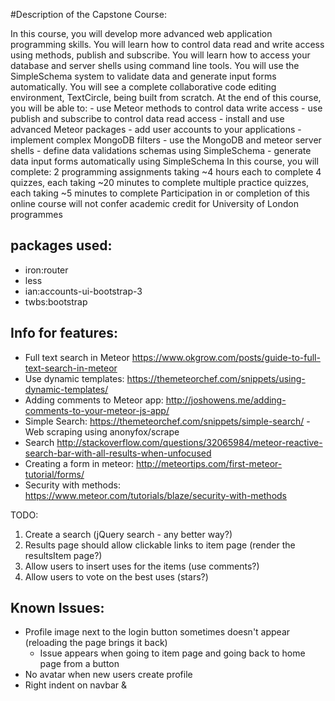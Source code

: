 
#Description of the Capstone Course:

In this course, you will develop more advanced web application programming skills. You will learn how to control data read and write access using methods, publish and subscribe. You will learn how to access your database and server shells using command line tools. You will use the SimpleSchema system to validate data and generate input forms automatically. You will see a complete collaborative code editing environment, TextCircle, being built from scratch. At the end of this course, you will be able to: - use Meteor methods to control data write access - use publish and subscribe to control data read access - install and use advanced Meteor packages - add user accounts to your applications - implement complex MongoDB filters - use the MongoDB and meteor server shells - define data validations schemas using SimpleSchema - generate data input forms automatically using SimpleSchema In this course, you will complete: 2 programming assignments taking ~4 hours each to complete 4 quizzes, each taking ~20 minutes to complete multiple practice quizzes, each taking ~5 minutes to complete Participation in or completion of this online course will not confer academic credit for University of London programmes



## packages used:
- iron:router
- less
- ian:accounts-ui-bootstrap-3
- twbs:bootstrap


## Info for features:
- Full text search in Meteor https://www.okgrow.com/posts/guide-to-full-text-search-in-meteor
- Use dynamic templates: https://themeteorchef.com/snippets/using-dynamic-templates/
- Adding comments to Meteor app: http://joshowens.me/adding-comments-to-your-meteor-js-app/
- Simple Search: https://themeteorchef.com/snippets/simple-search/
-Web scraping using anonyfox/scrape
- Search http://stackoverflow.com/questions/32065984/meteor-reactive-search-bar-with-all-results-when-unfocused
- Creating a form in meteor: http://meteortips.com/first-meteor-tutorial/forms/
- Security with methods: https://www.meteor.com/tutorials/blaze/security-with-methods

TODO:

1. Create a search (jQuery search - any better way?)
2. Results page should allow clickable links to item page (render the resultsItem page?)
3. Allow users to insert uses for the items  (use comments?)
4. Allow users to vote on the best uses (stars?)

## Known Issues:
- Profile image next to the login button sometimes doesn't appear (reloading the page brings it back)
    - Issue appears when going to item page and going back to home page from a button 
- No avatar when new users create profile
- Right indent on navbar & 

